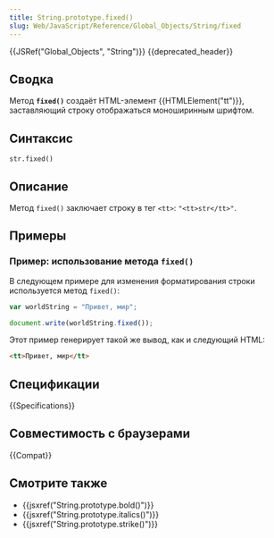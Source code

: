 ```yaml
---
title: String.prototype.fixed()
slug: Web/JavaScript/Reference/Global_Objects/String/fixed
---
```


{{JSRef("Global_Objects", "String")}} {{deprecated_header}}

## Сводка

Метод **`fixed()`** создаёт HTML-элемент {{HTMLElement("tt")}}, заставляющий строку отображаться моноширинным шрифтом.

## Синтаксис

```
str.fixed()
```

## Описание

Метод `fixed()` заключает строку в тег `<tt>`: `"<tt>str</tt>"`.

## Примеры

### Пример: использование метода `fixed()`

В следующем примере для изменения форматирования строки используется метод `fixed()`:

```js
var worldString = "Привет, мир";

document.write(worldString.fixed());
```

Этот пример генерирует такой же вывод, как и следующий HTML:

```html
<tt>Привет, мир</tt>
```

## Спецификации

{{Specifications}}

## Совместимость с браузерами

{{Compat}}

## Смотрите также

- {{jsxref("String.prototype.bold()")}}
- {{jsxref("String.prototype.italics()")}}
- {{jsxref("String.prototype.strike()")}}
